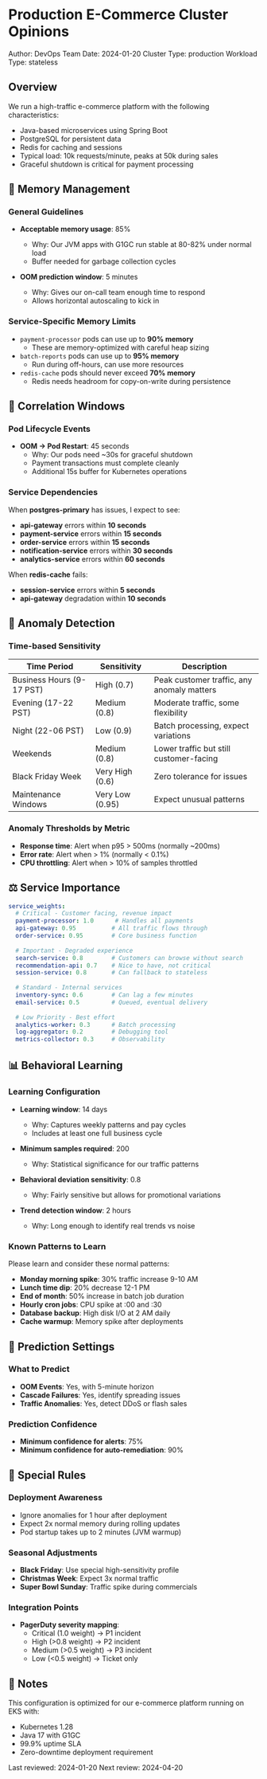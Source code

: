 # Production E-Commerce Cluster Opinions
Author: DevOps Team
Date: 2024-01-20
Cluster Type: production
Workload Type: stateless

## Overview

We run a high-traffic e-commerce platform with the following characteristics:
- Java-based microservices using Spring Boot
- PostgreSQL for persistent data
- Redis for caching and sessions
- Typical load: 10k requests/minute, peaks at 50k during sales
- Graceful shutdown is critical for payment processing

## 🧠 Memory Management

### General Guidelines
- **Acceptable memory usage**: 85%
  - Why: Our JVM apps with G1GC run stable at 80-82% under normal load
  - Buffer needed for garbage collection cycles
  
- **OOM prediction window**: 5 minutes
  - Why: Gives our on-call team enough time to respond
  - Allows horizontal autoscaling to kick in

### Service-Specific Memory Limits
- `payment-processor` pods can use up to **90% memory**
  - These are memory-optimized with careful heap sizing
- `batch-reports` pods can use up to **95% memory**
  - Run during off-hours, can use more resources
- `redis-cache` pods should never exceed **70% memory**
  - Redis needs headroom for copy-on-write during persistence

## 🔗 Correlation Windows

### Pod Lifecycle Events
- **OOM → Pod Restart**: 45 seconds
  - Why: Our pods need ~30s for graceful shutdown
  - Payment transactions must complete cleanly
  - Additional 15s buffer for Kubernetes operations

### Service Dependencies
When **postgres-primary** has issues, I expect to see:
- **api-gateway** errors within **10 seconds**
- **payment-service** errors within **15 seconds**
- **order-service** errors within **15 seconds**
- **notification-service** errors within **30 seconds**
- **analytics-service** errors within **60 seconds**

When **redis-cache** fails:
- **session-service** errors within **5 seconds**
- **api-gateway** degradation within **10 seconds**

## 🚨 Anomaly Detection

### Time-based Sensitivity

| Time Period | Sensitivity | Description |
|-------------|-------------|-------------|
| Business Hours (9-17 PST) | High (0.7) | Peak customer traffic, any anomaly matters |
| Evening (17-22 PST) | Medium (0.8) | Moderate traffic, some flexibility |
| Night (22-06 PST) | Low (0.9) | Batch processing, expect variations |
| Weekends | Medium (0.8) | Lower traffic but still customer-facing |
| Black Friday Week | Very High (0.6) | Zero tolerance for issues |
| Maintenance Windows | Very Low (0.95) | Expect unusual patterns |

### Anomaly Thresholds by Metric
- **Response time**: Alert when p95 > 500ms (normally ~200ms)
- **Error rate**: Alert when > 1% (normally < 0.1%)
- **CPU throttling**: Alert when > 10% of samples throttled

## ⚖️ Service Importance

```yaml
service_weights:
  # Critical - Customer facing, revenue impact
  payment-processor: 1.0      # Handles all payments
  api-gateway: 0.95          # All traffic flows through
  order-service: 0.95        # Core business function
  
  # Important - Degraded experience
  search-service: 0.8        # Customers can browse without search
  recommendation-api: 0.7    # Nice to have, not critical
  session-service: 0.8       # Can fallback to stateless
  
  # Standard - Internal services
  inventory-sync: 0.6        # Can lag a few minutes
  email-service: 0.5         # Queued, eventual delivery
  
  # Low Priority - Best effort
  analytics-worker: 0.3      # Batch processing
  log-aggregator: 0.2        # Debugging tool
  metrics-collector: 0.3     # Observability
```

## 📊 Behavioral Learning

### Learning Configuration
- **Learning window**: 14 days
  - Why: Captures weekly patterns and pay cycles
  - Includes at least one full business cycle
  
- **Minimum samples required**: 200
  - Why: Statistical significance for our traffic patterns
  
- **Behavioral deviation sensitivity**: 0.8
  - Why: Fairly sensitive but allows for promotional variations
  
- **Trend detection window**: 2 hours
  - Why: Long enough to identify real trends vs noise

### Known Patterns to Learn
Please learn and consider these normal patterns:
- **Monday morning spike**: 30% traffic increase 9-10 AM
- **Lunch time dip**: 20% decrease 12-1 PM
- **End of month**: 50% increase in batch job duration
- **Hourly cron jobs**: CPU spike at :00 and :30
- **Database backup**: High disk I/O at 2 AM daily
- **Cache warmup**: Memory spike after deployments

## 🔮 Prediction Settings

### What to Predict
- **OOM Events**: Yes, with 5-minute horizon
- **Cascade Failures**: Yes, identify spreading issues
- **Traffic Anomalies**: Yes, detect DDoS or flash sales

### Prediction Confidence
- **Minimum confidence for alerts**: 75%
- **Minimum confidence for auto-remediation**: 90%

## 🚀 Special Rules

### Deployment Awareness
- Ignore anomalies for 1 hour after deployment
- Expect 2x normal memory during rolling updates
- Pod startup takes up to 2 minutes (JVM warmup)

### Seasonal Adjustments
- **Black Friday**: Use special high-sensitivity profile
- **Christmas Week**: Expect 3x normal traffic
- **Super Bowl Sunday**: Traffic spike during commercials

### Integration Points
- **PagerDuty severity mapping**:
  - Critical (1.0 weight) → P1 incident
  - High (>0.8 weight) → P2 incident
  - Medium (>0.5 weight) → P3 incident
  - Low (<0.5 weight) → Ticket only

## 📝 Notes

This configuration is optimized for our e-commerce platform running on EKS with:
- Kubernetes 1.28
- Java 17 with G1GC
- 99.9% uptime SLA
- Zero-downtime deployment requirement

Last reviewed: 2024-01-20
Next review: 2024-04-20